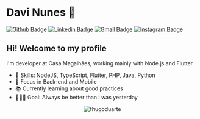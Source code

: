 # Davi Nunes :rocket:

[![Github Badge](https://img.shields.io/badge/-pdavinunes-000?style=flat-square&logo=Github&logoColor=white&link=https://github.com/pdavinunes)](https://github.com/pdavinunes)
[![Linkedin Badge](https://img.shields.io/badge/-pdavinunes-blue?style=flat-square&logo=Linkedin&logoColor=white&link=https://www.linkedin.com/in/pdavinunes/)](https://www.linkedin.com/in/pdavinunes/)
[![Gmail Badge](https://img.shields.io/badge/-gmail-c14438?style=flat-square&logo=Gmail&logoColor=white&link=mailto:p.davi.nunes@gmail.com)](mailto:p.davi.nunes@gmail.com)
[![Instagram Badge](https://img.shields.io/badge/-@pdavinl-C13584?style=flat-square&labelColor=C13584&logo=instagram&logoColor=white&link=https://www.instagram.com/pdavinl/)](https://www.instagram.com/pdavinl/)

## Hi! Welcome to my profile

I'm developer at Casa Magalhães, working mainly with Node.js and Flutter.

 - 📌 Skills: NodeJS, TypeScript, Flutter, PHP, Java, Python 
 - 🎯 Focus in Back-end and Mobile
 - 📚 Currently learning about good practices 
 - 👨🏽‍💻 Goal: Always be better than i was yesterday 

<p align="center"> <img src="https://github-readme-stats.vercel.app/api/top-langs/?username=pdavinunes&layout=compact&hide_border=true&theme=dracula" alt="fhugoduarte" /> </p>
